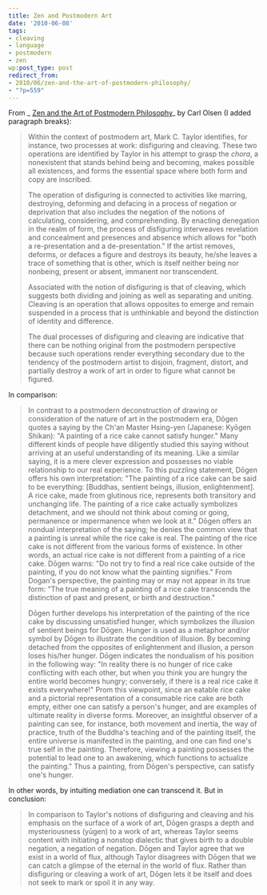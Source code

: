 ```yaml
---
title: Zen and Postmodern Art
date: '2010-06-08'
tags:
- cleaving
- language
- postmodern
- zen
wp:post_type: post
redirect_from:
- 2010/06/zen-and-the-art-of-postmodern-philosophy/
- "?p=559"
---
```


From _ [Zen and the Art of Postmodern Philosophy]( http://books.google.com/books?id=VR1SYOYq6r8C&pg=PA10&lpg=PA10&dq=cleaving+in+philosophy&source=bl&ots=eg_6e5AkC1&sig=b5e6qRmSOeSq9GuEKXvGy1jrf7Y&hl=en&ei=9RPBSfuaFpbEMaLH7aoN&sa=X&oi=book_result&resnum=3&ct=result)_ by Carl Olsen (I added paragraph breaks):

> Within the context of postmodern art, Mark C. Taylor identifies, for instance, two processes at work: disfiguring and cleaving. These two operations are identified by Taylor in his attempt to grasp the _chora_, a nonexistent that stands behind being and becoming, makes possible all existences, and forms the essential space where both form and copy are inscribed.
>
> The operation of disfiguring is connected to activities like marring, destroying, deforming and defacing in a process of negation or deprivation that also includes the negation of the notions of calculating, considering, and comprehending. By enacting denegation in the realm of form, the process of disfiguring interweaves revelation and concealment and presences and absence which allows for "both a re-presentation and a de-presentation." If the artist removes, deforms, or defaces a figure and destroys its beauty, he/she leaves a trace of something that is other, which is itself neither being nor nonbeing, present or absent, immanent nor transcendent.
>
> Associated with the notion of disfiguring is that of cleaving, which suggests both dividing and joining as well as separating and uniting. Cleaving is an operation that allows opposites to emerge and remain suspended in a process that is unthinkable and beyond the distinction of identity and difference.
>
> The dual processes of disfiguring and cleaving are indicative that there can be nothing original from the postmodern perspective because such operations render everything secondary due to the tendency of the postmodern artist to disjoin, fragment, distort, and partially destroy a work of art in order to figure what cannot be figured.

In comparison:

> In contrast to a postmodern deconstruction of drawing or consideration of the nature of art in the postmodern era, Dōgen quotes a saying by the Ch'an Master Hsing-yen (Japanese: Kyōgen Shikan): "A painting of a rice cake cannot satisfy hunger." Many different kinds of people have diligently studied this saying without arriving at an useful understanding of its meaning. Like a similar saying, it is a mere clever expression and possesses no viable relationship to our real experience. To this puzzling statement, Dōgen offers his own interpretation: "The painting of a rice cake can be said to be everything: [Buddhas, sentient beings, illusion, enlightenment]. A rice cake, made from glutinous rice, represents both transitory and unchanging life. The painting of a rice cake actually symbolizes detachment, and we should not think about coming or going, permanence or impermanence when we look at it." Dōgen offers an nondual interpretation of the saying; he denies the common view that a painting is unreal while the rice cake is real. The painting of the rice cake is not different from the various forms of existence. In other words, an actual rice cake is not different from a painting of a rice cake. Dōgen warns: "Do not try to find a real rice cake outside of the painting, if you do not know what the painting signifies." From Dogan's perspective, the painting may or may not appear in its true form: "The true meaning of a painting of a rice cake transcends the distinction of past and present, or birth and destruction."
>
> Dōgen further develops his interpretation of the painting of the rice cake by discussing unsatisfied hunger, which symbolizes the illusion of sentient beings for Dōgen. Hunger is used as a metaphor and/or symbol by Dōgen to illustrate the condition of illusion. By becoming detached from the opposites of enlightenment and illusion, a person loses his/her hunger. Dōgen indicates the nondualism of his position in the following way: "In reality there is no hunger of rice cake conflicting with each other, but when you think you are hungry the entire world becomes hungry; conversely, if there is a real rice cake it exists everywhere!" Prom this viewpoint, since an eatable rice cake and a pictorial representation of a consumable rice cake are both empty, either one can satisfy a person's hunger, and are examples of ultimate reality in diverse forms. Moreover, an insightful observer of a painting can see, for instance, both movement and inertia, the way of practice, truth of the Buddha's teaching and of the painting itself, the entire universe is manifested in the painting, and one can find one's true self in the painting. Therefore, viewing a painting possesses the potential to lead one to an awakening, which functions to actualize the painting." Thus a painting, from Dōgen's perspective, can satisfy one's hunger.

In other words, by intuiting mediation one can transcend it. But in conclusion:

> In comparison to Taylor's notions of disfiguring and cleaving and his emphasis on the surface of a work of art, Dōgen grasps a depth and mysteriousness (yūgen) to a work of art, whereas Taylor seems content with initiating a nonstop dialectic that gives birth to a double negation, a negation of negation. Dōgen and Taylor agree that we exist in a world of flux, although Taylor disagrees with Dōgen that we can catch a glimpse of the eternal in the world of flux. Rather than disfiguring or cleaving a work of art, Dōgen lets it be itself and does not seek to mark or spoil it in any way.
